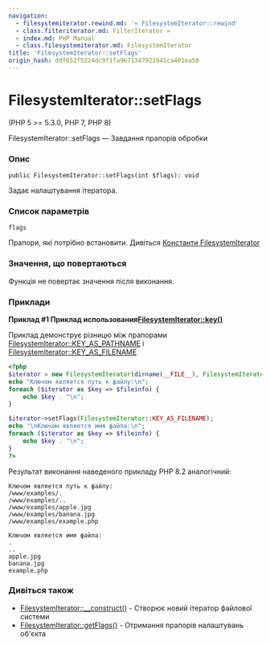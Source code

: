 ```yaml
---
navigation:
  - filesystemiterator.rewind.md: '« FilesystemIterator::rewind'
  - class.filteriterator.md: FilterIterator »
  - index.md: PHP Manual
  - class.filesystemiterator.md: FilesystemIterator
title: 'FilesystemIterator::setFlags'
origin_hash: ddf652f5224dc9f1fa9671347921941ca401ea50
---
```

# FilesystemIterator::setFlags

(PHP 5 >= 5.3.0, PHP 7, PHP 8)

FilesystemIterator::setFlags — Завдання прапорів обробки

### Опис

```methodsynopsis
public FilesystemIterator::setFlags(int $flags): void
```

Задає налаштування ітератора.

### Список параметрів

`flags`

Прапори, які потрібно встановити. Дивіться [Константи FilesystemIterator](class.filesystemiterator.md#filesystemiterator.constants)

### Значення, що повертаються

Функція не повертає значення після виконання.

### Приклади

**Приклад #1 Приклад использования[FilesystemIterator::key()](filesystemiterator.key.md)**

Приклад демонструє різницю між прапорами [FilesystemIterator::KEY\_AS\_PATHNAME](class.filesystemiterator.md#filesystemiterator.constants.key-as-pathname) і [FilesystemIterator::KEY\_AS\_FILENAME](class.filesystemiterator.md#filesystemiterator.constants.key-as-filename)

```php
<?php
$iterator = new FilesystemIterator(dirname(__FILE__), FilesystemIterator::KEY_AS_PATHNAME);
echo "Ключом является путь к файлу:\n";
foreach ($iterator as $key => $fileinfo) {
    echo $key . "\n";
}

$iterator->setFlags(FilesystemIterator::KEY_AS_FILENAME);
echo "\nКлючом является имя файла:\n";
foreach ($iterator as $key => $fileinfo) {
    echo $key . "\n";
}
?>
```

Результат виконання наведеного прикладу PHP 8.2 аналогічний:

```
Ключом является путь к файлу:
/www/examples/.
/www/examples/..
/www/examples/apple.jpg
/www/examples/banana.jpg
/www/examples/example.php

Ключом является имя файла:
.
..
apple.jpg
banana.jpg
example.php
```

### Дивіться також

-   [FilesystemIterator::\_\_construct()](filesystemiterator.construct.md) \- Створює новий ітератор файлової системи
-   [FilesystemIterator::getFlags()](filesystemiterator.getflags.md) \- Отримання прапорів налаштувань об'єкта
